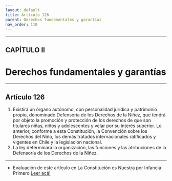 ```yaml
---
layout: default
title: Artículo 126
parent: Derechos fundamentales y garantías
nav_order: 110
---
```


---

## CAPÍTULO II
# Derechos fundamentales y garantías

---

## Artículo 126

1. Existirá un órgano autónomo, con personalidad jurídica y patrimonio propio, denominado Defensoría de los Derechos de la Niñez, que tendrá por objeto la promoción y protección de los derechos de que son titulares niñas, niños y adolescentes y velar por su interés superior. Lo anterior, conforme a esta Constitución, la Convención sobre los Derechos del Niño, los demás tratados internacionales ratificados y vigentes en Chile y la legislación nacional.
2. La ley determinará la organización, las funciones y las atribuciones de la Defensoría de los Derechos de la Niñez.

---
- Evaluación de este artículo en La Constitución es Nuestra por Infancia Primero
<a target="_blank" href="https://laconstitucionesnuestra.cl/evaluaciones/verevaluaciones/6">Leer acá!</a>